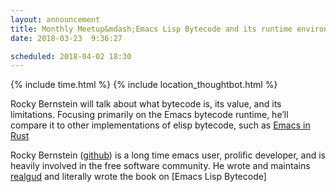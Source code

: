 ```yaml
---
layout: announcement
title: Monthly Meetup&mdash;Emacs Lisp Bytecode and its runtime environment
date: 2018-03-23  9:36:27

scheduled: 2018-04-02 18:30
---
```


{% include time.html %}
{% include location_thoughtbot.html %}

Rocky Bernstein will talk about what bytecode is, its value, and its
limitations. Focusing primarily on the Emacs bytecode runtime, he’ll
compare it to other implementations of elisp bytecode, such as [Emacs in
Rust]

Rocky Bernstein ([github]) is a long time emacs user, prolific
developer, and is heavily involved in the free software community. He
wrote and maintains [realgud] and literally wrote the book on [Emacs
Lisp Bytecode]

[github]: https://github.com/rocky
[realgud]: https://github.com/realgud/realgud
[Emacs Bytecode Manual]: https://github.com/rocky/elisp-bytecode
[Emacs in Rust]: https://github.com/Wilfred/remacs
